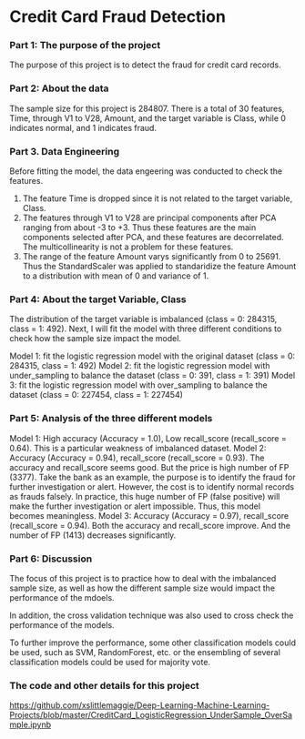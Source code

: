 # Credit Card Fraud Detection
### Part 1: The purpose of the project
The purpose of this project is to detect the fraud for credit card records. 

### Part 2: About the data
The sample size for this project is 284807. There is a total of 30 features, Time, through V1 to V28, Amount, and the target variable is Class, while 0 indicates normal, and 1 indicates fraud.

### Part 3. Data Engineering 
Before fitting the model, the data engeering was conducted to check the features. 
1. The feature Time is dropped since it is not related to the target variable, Class.
2. The features through V1 to V28 are principal components after PCA ranging from about -3 to +3. Thus these features are the main components selected after PCA, and these features are decorrelated. The multicollinearity is not a problem for these features. 
3. The range of the feature Amount varys significantly from 0 to 25691. Thus the StandardScaler was applied to standaridize the feature Amount to a distribution with mean of 0 and variance of 1.

### Part 4: About the target Variable, Class
The distribution of the target variable is imbalanced (class = 0: 284315, class = 1: 492). Next, I will fit the model with three different conditions to check how the sample size impact the model. 

Model 1: fit the logistic regression model with the original dataset (class = 0: 284315, class = 1: 492) 
Model 2: fit the logistic regression model with under_sampling to balance the dataset (class = 0: 391, class = 1: 391)
Model 3: fit the logistic regression model with over_sampling to balance the dataset (class = 0: 227454, class = 1: 227454)

### Part 5: Analysis of the three different models
Model 1: High accuracy (Accuracy = 1.0), Low recall_score (recall_score = 0.64). This is a particular weakness of imbalanced dataset.
Model 2: Accuracy (Accuracy = 0.94), recall_score (recall_score = 0.93). The accuracy and recall_score seems good. But the price is high number of FP (3377). Take the bank as an example, the purpose is to identify the fraud for further investigation or alert. However, the cost is to identify normal records as frauds falsely. In practice, this huge number of FP (false positive) will make the further investigation or alert impossible. Thus, this model becomes meaningless. 
Model 3: Accuracy (Accuracy = 0.97), recall_score (recall_score = 0.94). Both the accuracy and recall_score improve. And the number of FP (1413) decreases significantly. 

### Part 6: Discussion
The focus of this project is to practice how to deal with the imbalanced sample size, as well as how the different sample size would impact the performance of the mdoels. 

In addition, the cross validation technique was also used to cross check the performance of the models. 

To further improve the performance, some other classification models could be used, such as SVM, RandomForest, etc. or the ensembling of several classification models could be used for majority vote. 

### The code and other details for this project

https://github.com/xslittlemaggie/Deep-Learning-Machine-Learning-Projects/blob/master/CreditCard_LogisticRegression_UnderSample_OverSample.ipynb




